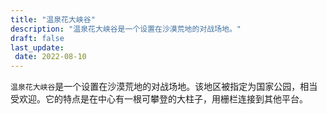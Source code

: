 ```yaml
---
title: "温泉花大峡谷"
description: "温泉花大峡谷是一个设置在沙漠荒地的对战场地。"
draft: false
last_update:  
 date: 2022-08-10 
---
```


`温泉花大峡谷`是一个设置在沙漠荒地的对战场地。该地区被指定为国家公园，相当受欢迎。它的特点是在中心有一根可攀登的大柱子，用栅栏连接到其他平台。